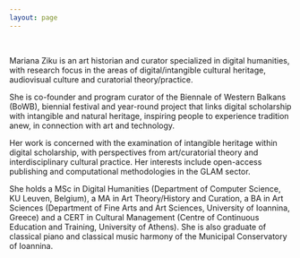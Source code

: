 ```yaml
---
layout: page
---
```


<br>

Mariana Ziku is an art historian and curator specialized in digital humanities, with research focus in the areas of digital/intangible cultural heritage, audiovisual culture and curatorial theory/practice. 

She is co-founder and program curator of the Biennale of Western Balkans (BoWB), biennial festival and year-round project that links digital scholarship with intangible and natural heritage, inspiring people to experience tradition anew, in connection with art and technology. 

Her work is concerned with the examination of intangible heritage within digital scholarship, with perspectives from art/curatorial theory and interdisciplinary cultural practice. Her interests include open-access publishing and computational methodologies in the GLAM sector. 

She holds a MSc in Digital Humanities (Department of Computer Science, KU Leuven, Belgium), a MA in Art Theory/History and Curation, a BA in Art Sciences (Department of Fine Arts and Art Sciences, University of Ioannina, Greece) and a CERT in Cultural Management (Centre of Continuous Education and Training, University of Athens). She is also graduate of classical piano and classical music harmony of the Municipal Conservatory of Ioannina. 



